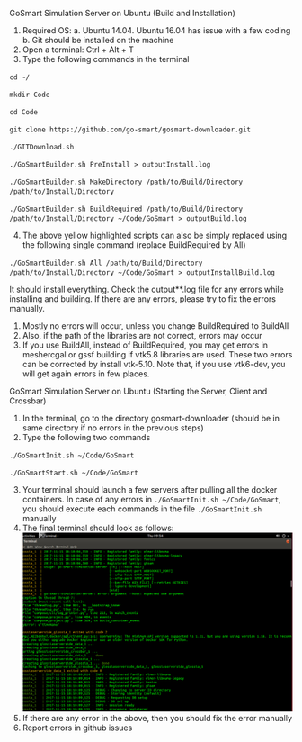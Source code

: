 GoSmart Simulation Server on Ubuntu (Build and Installation)
1.	Required OS: 
a.	Ubuntu 14.04. Ubuntu 16.04 has issue with a few coding
b.	Git should be installed on the machine
2.	Open a terminal: Ctrl + Alt + T
3.	Type the following commands in the terminal

`cd ~/`

`mkdir Code`

`cd Code`

`git clone https://github.com/go-smart/gosmart-downloader.git`

`./GITDownload.sh`

`./GoSmartBuilder.sh PreInstall > outputInstall.log`

`./GoSmartBuilder.sh MakeDirectory /path/to/Build/Directory /path/to/Install/Directory`

`./GoSmartBuilder.sh BuildRequired /path/to/Build/Directory /path/to/Install/Directory ~/Code/GoSmart > outputBuild.log`

4.	The above yellow highlighted scripts can also be simply replaced using the following single command (replace BuildRequired by All)

`./GoSmartBuilder.sh All /path/to/Build/Directory /path/to/Install/Directory ~/Code/GoSmart > outputInstallBuild.log`

It should install everything. Check the output**.log file for any errors while installing and building. If there are any errors, please try to fix the errors manually. 
1.	Mostly no errors will occur, unless you change BuildRequired to BuildAll
2.	Also, if the path of the libraries are not correct, errors may occur
3.	If you use BuildAll, instead of BuildRequired, you may get errors in meshercgal or gssf building if vtk5.8 libraries are used. These two errors can be corrected by install vtk-5.10. Note that, if you use vtk6-dev, you will get again errors in few places.

GoSmart Simulation Server on Ubuntu (Starting the Server, Client and Crossbar)
1.	In the terminal, go to the directory gosmart-downloader (should be in same directory if no errors in the previous steps)
2.	Type the following two commands

`./GoSmartInit.sh ~/Code/GoSmart`

`./GoSmartStart.sh ~/Code/GoSmart`

3.	Your terminal should launch a few servers after pulling all the docker containers. In case of any errors in `./GoSmartInit.sh ~/Code/GoSmart`, you should execute each commands in the file `./GoSmartInit.sh` manually
4.	The final terminal should look as follows: 
![alt text](https://github.com/go-smart/gosmart-downloader/blob/master/TerminalSimulation.png)
5.	If there are any error in the above, then you should fix the error manually
6.	Report errors in github issues
